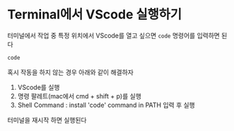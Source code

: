 # Terminal에서 VScode 실행하기

터미널에서 작업 중 특정 위치에서 VScode를 열고 싶으면 `code` 명령어를 입력하면 된다

```bash
code
```

혹시 작동을 하지 않는 경우 아래와 같이 해결하자

1. VScode를 실행
2. 명령 팔레트(mac에서 cmd + shift + p)를 실행
3. Shell Command : install 'code' command in PATH 입력 후 실행

터미널을 재시작 하면 실행된다
